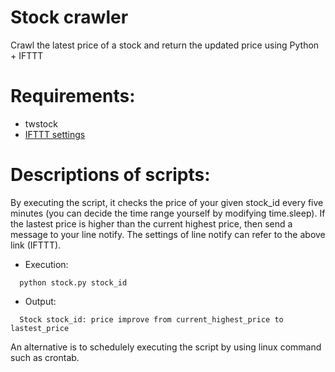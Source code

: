 # Stock crawler
Crawl the latest price of a stock and return the updated price using Python + IFTTT

# Requirements:  
- twstock
- [IFTTT settings](https://www.oxxostudio.tw/articles/201803/ifttt-line.html)

# Descriptions of scripts:  
By executing the script, it checks the price of your given stock_id every five minutes (you can decide the time range yourself by modifying time.sleep). If the lastest price is higher than the current highest price, then send a message to your line notify. The settings of line notify can refer to the above link (IFTTT).

- Execution:  
```
  python stock.py stock_id  
```
- Output:  
```
  Stock stock_id: price improve from current_highest_price to lastest_price  
```

An alternative is to schedulely executing the script by using linux command such as crontab.
